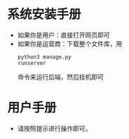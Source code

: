 # 系统安装手册
- 如果你是用户：直接打开网页即可
- 如果你是运营商：下载整个文件库，用<pre><code>python3 manage.py runserver</code></pre>命令来运行后端，然后挂机即可

# 用户手册
- 请按照提示进行操作即可。
